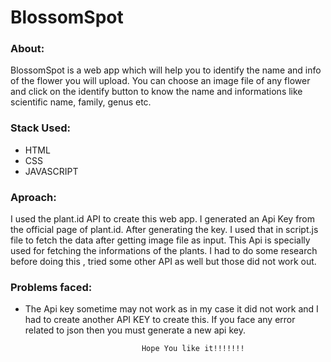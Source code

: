 
# BlossomSpot


### About:
BlossomSpot is a web app which will help you to identify the name and info of the flower you will upload. You can choose an image file of any flower and click on the identify button to know the name and informations like scientific name, family, genus etc. 

### Stack Used:

* HTML
* CSS
* JAVASCRIPT


### Aproach:

I used the plant.id API to create this web app. I generated an Api Key from the official page of plant.id. After generating the key. I used that in script.js file to fetch the data after getting image file as input. This Api is specially used for fetching the informations of the plants. I had to do some research before doing this , tried some other API as well but those did not work out. 


### Problems faced:

* The Api key sometime may not work as in my case it did not work and I had to create another API KEY to create this. If you face any error related to json then you must generate a new api key.





                                Hope You like it!!!!!!!





